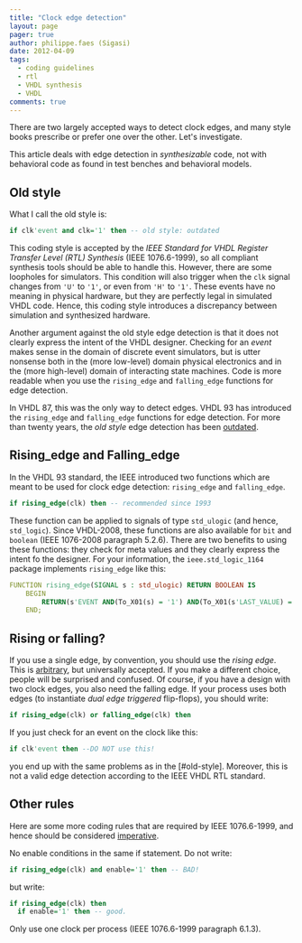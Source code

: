 ```yaml
---
title: "Clock edge detection"
layout: page 
pager: true
author: philippe.faes (Sigasi)
date: 2012-04-09
tags: 
  - coding guidelines
  - rtl
  - VHDL synthesis
  - VHDL
comments: true
---
```

There are two largely accepted ways to detect clock edges, and many style books prescribe or prefer one over the other. 
Let's investigate.

This article deals with edge detection in _synthesizable_ code, not with behavioral code as found in test benches and behavioral models.

## Old style

What I call the old style is:
```vhdl
if clk'event and clk='1' then -- old style: outdated
```
This coding style is accepted by the _IEEE Standard for VHDL Register Transfer Level (RTL) Synthesis_ (IEEE 1076.6-1999), so all compliant synthesis tools should be able to handle this. However, there are some loopholes for simulators. This condition will also trigger when the `clk` signal changes from `'U'` to `'1'`, or even from `'H'` to `'1'`. These events have no meaning in physical hardware, but they are perfectly legal in simulated VHDL code. Hence, this coding style introduces a discrepancy between simulation and synthesized hardware. 

Another argument against the old style edge detection is that it does not clearly express the intent of the VHDL designer. Checking for an _event_ makes sense in the domain of discrete event simulators, but is utter nonsense both in the (more low-level) domain physical electronics and in the (more high-level) domain of interacting state machines. Code is more readable when you use the `rising_edge` and `falling_edge` functions for edge detection.

In VHDL 87, this was the only way to detect edges. VHDL 93 has introduced the `rising_edge` and `falling_edge` functions for edge detection.
For more than twenty years, the _old style_ edge detection has been [outdated](/tech/coding-conventions.html#adverse).

## Rising_edge and Falling_edge

In the VHDL 93 standard, the IEEE introduced two functions which are meant to be used for clock edge detection: `rising_edge` and `falling_edge`. 

```vhdl
if rising_edge(clk) then -- recommended since 1993
```

These function can be applied to signals of type `std_ulogic` (and hence, `std_logic`). Since VHDL-2008, these functions are also available for `bit` and `boolean` (IEEE 1076-2008 paragraph 5.2.6). There are two benefits to using these functions: they check for meta values and they clearly express the intent fo the designer. For your information, the `ieee.std_logic_1164` package implements `rising_edge` like this:
```vhdl
FUNCTION rising_edge(SIGNAL s : std_ulogic) RETURN BOOLEAN IS
	BEGIN
		RETURN(s'EVENT AND(To_X01(s) = '1') AND(To_X01(s'LAST_VALUE) = '0'));
	END;
```

## Rising or falling?

If you use a single edge, by convention, you should use the *rising edge*. This is [arbitrary](/tech/coding-conventions.html#arbitrary), but universally accepted. If you make a different choice, people will be surprised and confused.
Of course, if you have a design with two clock edges, you also need the falling edge. If your process uses both edges (to instantiate _dual edge triggered_ flip-flops), you should write:
```vhdl
if rising_edge(clk) or falling_edge(clk) then
```

If you just check for an event on the clock like this:
```vhdl
if clk'event then --DO NOT use this!
```
you end up with the same problems as in the [#old-style]. Moreover, this is not a valid edge detection according to the IEEE VHDL RTL standard.

## Other rules

Here are some more coding rules that are required by IEEE 1076.6-1999, and hence should be considered [imperative](/tech/coding-conventions.html#useful).

No enable conditions in the same if statement. Do not write:
```vhdl
if rising_edge(clk) and enable='1' then -- BAD!
```
  but write:
```vhdl
if rising_edge(clk) then
  if enable='1' then -- good.
```

Only use one clock per process (IEEE 1076.6-1999 paragraph 6.1.3).